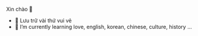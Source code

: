  Xin chào 👋
- 🔭 Lưu trữ vài thứ vui vẻ 
- 🌱 I’m currently learning love, english, korean, chinese, culture, history ...
